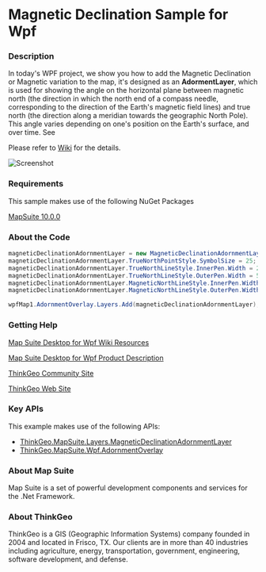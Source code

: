 # Magnetic Declination Sample for Wpf

### Description

In today's WPF project, we show you how to add the Magnetic Declination or Magnetic variation to the map, it's designed as an **AdormentLayer**, which is used for showing the angle on the horizontal plane between magnetic north (the direction in which the north end of a compass needle, corresponding to the direction of the Earth's magnetic field lines) and true north (the direction along a meridian towards the geographic North Pole). This angle varies depending on one's position on the Earth's surface, and over time. See
              
Please refer to [Wiki](http://wiki.thinkgeo.com/wiki/map_suite_desktop_for_wpf) for the details.

![Screenshot](https://github.com/ThinkGeo/MagneticDeclinationSample-ForWpf/blob/master/ScreenShot.png)

### Requirements

This sample makes use of the following NuGet Packages

[MapSuite 10.0.0](https://www.nuget.org/packages?q=ThinkGeo)

### About the Code
```csharp
magneticDeclinationAdornmentLayer = new MagneticDeclinationAdornmentLayer() { Location = (AdornmentLocation)(cmbLocation.SelectedIndex + 1) };
magneticDeclinationAdornmentLayer.TrueNorthPointStyle.SymbolSize = 25;
magneticDeclinationAdornmentLayer.TrueNorthLineStyle.InnerPen.Width = 2f;
magneticDeclinationAdornmentLayer.TrueNorthLineStyle.OuterPen.Width = 5f;
magneticDeclinationAdornmentLayer.MagneticNorthLineStyle.InnerPen.Width = 2f;
magneticDeclinationAdornmentLayer.MagneticNorthLineStyle.OuterPen.Width = 5f;

wpfMap1.AdornmentOverlay.Layers.Add(magneticDeclinationAdornmentLayer);
```
### Getting Help

[Map Suite Desktop for Wpf Wiki Resources](http://wiki.thinkgeo.com/wiki/map_suite_desktop_for_wpf)

[Map Suite Desktop for Wpf Product Description](https://thinkgeo.com/ui-controls#desktop-platforms)

[ThinkGeo Community Site](http://community.thinkgeo.com/)

[ThinkGeo Web Site](http://www.thinkgeo.com)

### Key APIs
This example makes use of the following APIs:

- [ThinkGeo.MapSuite.Layers.MagneticDeclinationAdornmentLayer](http://wiki.thinkgeo.com/wiki/api/thinkgeo.mapsuite.layers.magneticdeclinationadornmentlayer)
- [ThinkGeo.MapSuite.Wpf.AdornmentOverlay](http://wiki.thinkgeo.com/wiki/api/thinkgeo.mapsuite.wpf.adornmentoverlay)

### About Map Suite
Map Suite is a set of powerful development components and services for the .Net Framework.

### About ThinkGeo
ThinkGeo is a GIS (Geographic Information Systems) company founded in 2004 and located in Frisco, TX. Our clients are in more than 40 industries including agriculture, energy, transportation, government, engineering, software development, and defense.
